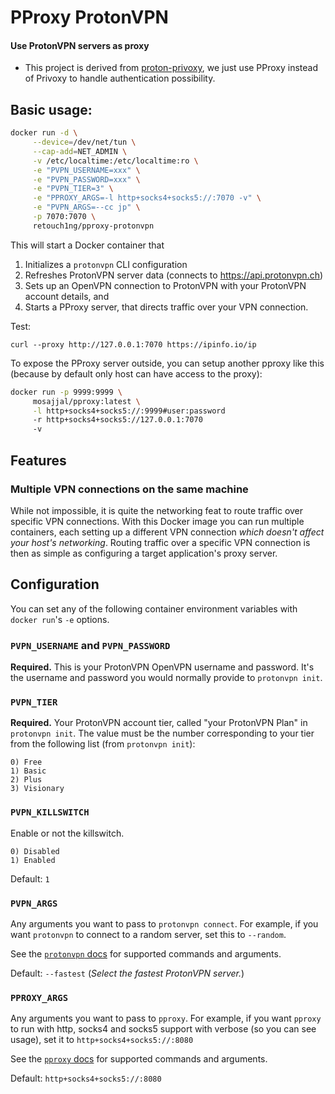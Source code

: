 <h1>PProxy ProtonVPN</h1>
<h4>Use ProtonVPN servers as proxy</h4>

- This project is derived from [proton-privoxy](https://github.com/walterl/proton-privoxy), we just use PProxy instead of Privoxy to handle authentication possibility.

## Basic usage:

```sh
docker run -d \
     --device=/dev/net/tun \
     --cap-add=NET_ADMIN \
     -v /etc/localtime:/etc/localtime:ro \
     -e "PVPN_USERNAME=xxx" \
     -e "PVPN_PASSWORD=xxx" \
     -e "PVPN_TIER=3" \
     -e "PPROXY_ARGS=-l http+socks4+socks5://:7070 -v" \
     -e "PVPN_ARGS=--cc jp" \
     -p 7070:7070 \
     retouch1ng/pproxy-protonvpn
```


This will start a Docker container that

1. Initializes a `protonvpn` CLI configuration
2. Refreshes ProtonVPN server data (connects to https://api.protonvpn.ch)
3. Sets up an OpenVPN connection to ProtonVPN with your ProtonVPN account details, and
4. Starts a PProxy server, that directs traffic over your VPN connection.

Test:

```
curl --proxy http://127.0.0.1:7070 https://ipinfo.io/ip
```

To expose the PProxy server outside, you can setup another pproxy like this (because by default only host can have access to the proxy):

```sh
docker run -p 9999:9999 \
     mosajjal/pproxy:latest \
     -l http+socks4+socks5://:9999#user:password
     -r http+socks4+socks5://127.0.0.1:7070
     -v
```

## Features

### Multiple VPN connections on the same machine

While not impossible, it is quite the networking feat to route traffic over
specific VPN connections. With this Docker image you can run multiple
containers, each setting up a different VPN connection _which doesn't affect
your host's networking_. Routing traffic over a specific VPN connection is then
as simple as configuring a target application's proxy server.

## Configuration

You can set any of the following container environment variables with
`docker run`'s `-e` options.

### `PVPN_USERNAME` and `PVPN_PASSWORD`

**Required.** This is your ProtonVPN OpenVPN username and password. It's the
username and password you would normally provide to `protonvpn init`.

### `PVPN_TIER`

**Required.** Your ProtonVPN account tier, called "your ProtonVPN Plan" in `protonvpn init`.
The value must be the number corresponding to your tier from the following
list (from `protonvpn init`):

```
0) Free
1) Basic
2) Plus
3) Visionary
```

### `PVPN_KILLSWITCH`

Enable or not the killswitch.

```
0) Disabled
1) Enabled
```

Default: `1`

### `PVPN_ARGS`

Any arguments you want to pass to `protonvpn connect`. For example, if you want
`protonvpn` to connect to a random server, set this to `--random`.

See the [`protonvpn` docs](https://github.com/ProtonVPN/linux-cli-community/blob/master/USAGE.md) for supported commands and arguments.

Default: `--fastest` (_Select the fastest ProtonVPN server._)

### `PPROXY_ARGS`

Any arguments you want to pass to `pproxy`. For example, if you want
`pproxy` to run with http, socks4 and socks5 support with verbose (so you can see usage), set it to `http+socks4+socks5://:8080`

See the [`pproxy` docs](https://github.com/qwj/python-proxy) for supported commands and arguments.

Default: `http+socks4+socks5://:8080`